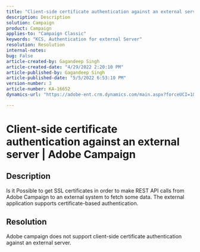 ```yaml
---
title: "Client-side certificate authentication against an external server | Adobe Campaign"
description: Description
solution: Campaign
product: Campaign
applies-to: "Campaign Classic"
keywords: "KCS, Authentication for external Server"
resolution: Resolution
internal-notes: 
bug: False
article-created-by: Gagandeep Singh
article-created-date: "4/29/2022 2:20:10 PM"
article-published-by: Gagandeep Singh
article-published-date: "5/5/2022 6:53:10 PM"
version-number: 3
article-number: KA-16652
dynamics-url: "https://adobe-ent.crm.dynamics.com/main.aspx?forceUCI=1&pagetype=entityrecord&etn=knowledgearticle&id=5b70dc75-c7c7-ec11-a7b6-0022480a1de4"

---
```

# Client-side certificate authentication against an external server | Adobe Campaign

## Description


Is it Possible to get SSL certificates in order to make REST API calls from Adobe Campaign to an external system to fetch some data. The external application supports certificate-based authentication.


## Resolution


Adobe campaign does not support client-side certificate authentication against an external server.
